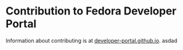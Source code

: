 # Contribution to Fedora Developer Portal
Information about contributing is at [developer-portal.github.io](https://developer-portal.github.io/).
asdad
